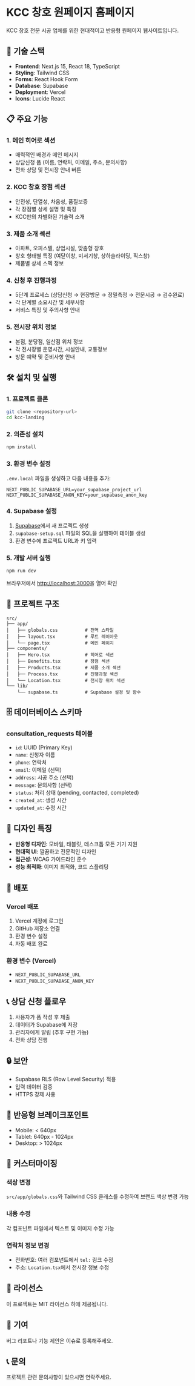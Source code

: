 # KCC 창호 원페이지 홈페이지

KCC 창호 전문 시공 업체를 위한 현대적이고 반응형 원페이지 웹사이트입니다.

## 🚀 기술 스택

- **Frontend**: Next.js 15, React 18, TypeScript
- **Styling**: Tailwind CSS
- **Forms**: React Hook Form
- **Database**: Supabase
- **Deployment**: Vercel
- **Icons**: Lucide React

## 📋 주요 기능

### 1. 메인 히어로 섹션
- 매력적인 배경과 메인 메시지
- 상담신청 폼 (이름, 연락처, 이메일, 주소, 문의사항)
- 전화 상담 및 전시장 안내 버튼

### 2. KCC 창호 장점 섹션
- 안전성, 단열성, 차음성, 품질보증
- 각 장점별 상세 설명 및 특징
- KCC만의 차별화된 기술력 소개

### 3. 제품 소개 섹션
- 아파트, 오피스텔, 상업시설, 맞춤형 창호
- 창호 형태별 특징 (여닫이창, 미서기창, 상하슬라이딩, 픽스창)
- 제품별 상세 스펙 정보

### 4. 신청 후 진행과정
- 5단계 프로세스 (상담신청 → 현장방문 → 정밀측정 → 전문시공 → 검수완료)
- 각 단계별 소요시간 및 세부사항
- 서비스 특징 및 주의사항 안내

### 5. 전시장 위치 정보
- 본점, 분당점, 일산점 위치 정보
- 각 전시장별 운영시간, 시설안내, 교통정보
- 방문 예약 및 준비사항 안내

## 🛠️ 설치 및 실행

### 1. 프로젝트 클론
```bash
git clone <repository-url>
cd kcc-landing
```

### 2. 의존성 설치
```bash
npm install
```

### 3. 환경 변수 설정
`.env.local` 파일을 생성하고 다음 내용을 추가:

```env
NEXT_PUBLIC_SUPABASE_URL=your_supabase_project_url
NEXT_PUBLIC_SUPABASE_ANON_KEY=your_supabase_anon_key
```

### 4. Supabase 설정
1. [Supabase](https://supabase.com)에서 새 프로젝트 생성
2. `supabase-setup.sql` 파일의 SQL을 실행하여 테이블 생성
3. 환경 변수에 프로젝트 URL과 키 입력

### 5. 개발 서버 실행
```bash
npm run dev
```

브라우저에서 [http://localhost:3000](http://localhost:3000)을 열어 확인

## 📁 프로젝트 구조

```
src/
├── app/
│   ├── globals.css          # 전역 스타일
│   ├── layout.tsx           # 루트 레이아웃
│   └── page.tsx             # 메인 페이지
├── components/
│   ├── Hero.tsx             # 히어로 섹션
│   ├── Benefits.tsx         # 장점 섹션
│   ├── Products.tsx         # 제품 소개 섹션
│   ├── Process.tsx          # 진행과정 섹션
│   └── Location.tsx         # 전시장 위치 섹션
└── lib/
    └── supabase.ts          # Supabase 설정 및 함수
```

## 🗄️ 데이터베이스 스키마

### consultation_requests 테이블
- `id`: UUID (Primary Key)
- `name`: 신청자 이름
- `phone`: 연락처
- `email`: 이메일 (선택)
- `address`: 시공 주소 (선택)
- `message`: 문의사항 (선택)
- `status`: 처리 상태 (pending, contacted, completed)
- `created_at`: 생성 시간
- `updated_at`: 수정 시간

## 🎨 디자인 특징

- **반응형 디자인**: 모바일, 태블릿, 데스크톱 모든 기기 지원
- **현대적 UI**: 깔끔하고 전문적인 디자인
- **접근성**: WCAG 가이드라인 준수
- **성능 최적화**: 이미지 최적화, 코드 스플리팅

## 🚀 배포

### Vercel 배포
1. Vercel 계정에 로그인
2. GitHub 저장소 연결
3. 환경 변수 설정
4. 자동 배포 완료

### 환경 변수 (Vercel)
- `NEXT_PUBLIC_SUPABASE_URL`
- `NEXT_PUBLIC_SUPABASE_ANON_KEY`

## 📞 상담 신청 플로우

1. 사용자가 폼 작성 후 제출
2. 데이터가 Supabase에 저장
3. 관리자에게 알림 (추후 구현 가능)
4. 전화 상담 진행

## 🔒 보안

- Supabase RLS (Row Level Security) 적용
- 입력 데이터 검증
- HTTPS 강제 사용

## 📱 반응형 브레이크포인트

- Mobile: < 640px
- Tablet: 640px - 1024px
- Desktop: > 1024px

## 🔧 커스터마이징

### 색상 변경
`src/app/globals.css`와 Tailwind CSS 클래스를 수정하여 브랜드 색상 변경 가능

### 내용 수정
각 컴포넌트 파일에서 텍스트 및 이미지 수정 가능

### 연락처 정보 변경
- 전화번호: 여러 컴포넌트에서 `tel:` 링크 수정
- 주소: `Location.tsx`에서 전시장 정보 수정

## 📄 라이선스

이 프로젝트는 MIT 라이선스 하에 제공됩니다.

## 🤝 기여

버그 리포트나 기능 제안은 이슈로 등록해주세요.

## 📞 문의

프로젝트 관련 문의사항이 있으시면 연락주세요.

